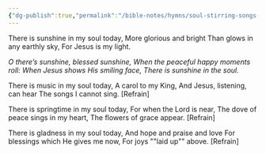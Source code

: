 ```yaml
---
{"dg-publish":true,"permalink":"/bible-notes/hymns/soul-stirring-songs-and-hymns/sunshine-in-the-soul/","title":"Sunshine in the Soul"}
---
```



There is sunshine in my soul today,
More glorious and bright
Than glows in any earthly sky,
For Jesus is my light.

*O there’s sunshine, blessed sunshine,
When the peaceful happy moments roll:
When Jesus shows His smiling face,
There is sunshine in the soul.*

There is music in my soul today,
A carol to my King,
And Jesus, listening, can hear
The songs I cannot sing. [Refrain]

There is springtime in my soul today,
For when the Lord is near,
The dove of peace sings in my heart,
The flowers of grace appear. [Refrain]

There is gladness in my soul today,
And hope and praise and love
For blessings which He gives me now,
For joys ""laid up"" above. [Refrain]